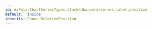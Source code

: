 ```yaml
---
id: dxPolarChartSeriesTypes.stackedbarpolarseries.label.position
default: 'inside'
inherits: Enums.RelativePosition
---
```

